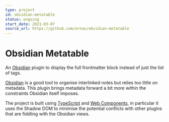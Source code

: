 ```yaml
---
type: project
id: obsidian-metatable
status: ongoing
start_date: 2021-03-07
source_url: https://github.com/arnau/obsidian-metatable
---
```

# Obsidian Metatable

An [Obsidian] plugin to display the full frontmatter block instead of just the list of tags.

[Obsidian]: https://obsidian.md/

<!-- body -->

[Obsidian] is a good tool to organise interlinked notes but relies too little on metadata. This plugin brings metadata forward a bit more within the constraints Obsidian itself imposes.

The project is built using [TypeScript] and [Web Components], in particular it uses the Shadow DOM to minimise the potential conflicts with other plugins that are fiddling with the Obsidian views.

[TypeScript]: https://www.typescriptlang.org/
[Web Components]: https://developer.mozilla.org/en-US/docs/Web/Web_Components

